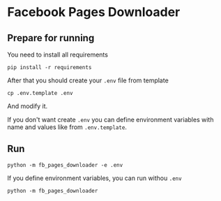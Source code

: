 # Facebook Pages Downloader

## Prepare for running

You need to install all requirements

```shell script
pip install -r requirements
```

After that you should create your `.env` file from template

```shell script
cp .env.template .env
```

And modify it.

If you don't want create `.env` you can define environment variables with name and
values like from `.env.template`.

## Run

```shell script
python -m fb_pages_downloader -e .env
```

If you define environment variables, you can run withou `.env`

```shell script
python -m fb_pages_downloader
```
